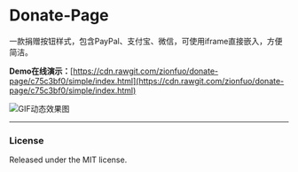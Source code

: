 # Donate-Page

一款捐赠按钮样式，包含PayPal、支付宝、微信，可使用iframe直接嵌入，方便简洁。

**Demo在线演示：**[https://cdn.rawgit.com/zionfuo/donate-page/c75c3bf0/simple/index.html](https://cdn.rawgit.com/zionfuo/donate-page/c75c3bf0/simple/index.html)

![GIF动态效果图](http://upload-images.jianshu.io/upload_images/1819713-518ef42c3301b2fa.gif?imageMogr2/auto-orient/strip)

<!--**bitcoin按钮样式GitHub地址：**[donate-page](https://github.com/Kaiyuan/donate-page)

**bitcoin按钮样式在线演示：**[Example](https://kaiyuan.github.io/donate-page/simple/)-->

<!--<video class="share-video" id="share-video" poster="https://thumbs.gfycat.com/TatteredAlarmingCopperhead-poster.jpg" autoplay="" muted="" loop=""><source id="webmSource" src="https://zippy.gfycat.com/TatteredAlarmingCopperhead.webm" type="video/webm"><source id="mp4Source" src="https://zippy.gfycat.com/TatteredAlarmingCopperhead.mp4" type="video/mp4"><img title="Sorry, your browser doesn't support HTML5 video." src="https://i.imgur.com/yNz5vJc.gif"></video>-->
---

### License

Released under the MIT license.
